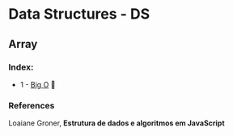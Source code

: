 # Data Structures - DS

## Array

### Index:
* 1 - [Big O](./bigO.md) :book:

### References

Loaiane Groner, **Estrutura de dados e algoritmos em JavaScript**


